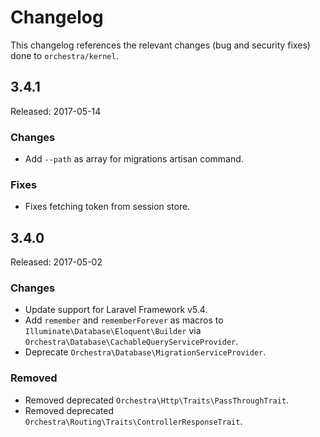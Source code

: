 # Changelog

This changelog references the relevant changes (bug and security fixes) done to `orchestra/kernel`.

## 3.4.1

Released: 2017-05-14

### Changes

* Add `--path` as array for migrations artisan command.

### Fixes

* Fixes fetching token from session store.

## 3.4.0

Released: 2017-05-02

### Changes

* Update support for Laravel Framework v5.4.
* Add `remember` and `rememberForever` as macros to `Illuminate\Database\Eloquent\Builder` via `Orchestra\Database\CachableQueryServiceProvider`.
* Deprecate `Orchestra\Database\MigrationServiceProvider`.

### Removed

* Removed deprecated `Orchestra\Http\Traits\PassThroughTrait`.
* Removed deprecated `Orchestra\Routing\Traits\ControllerResponseTrait`.
